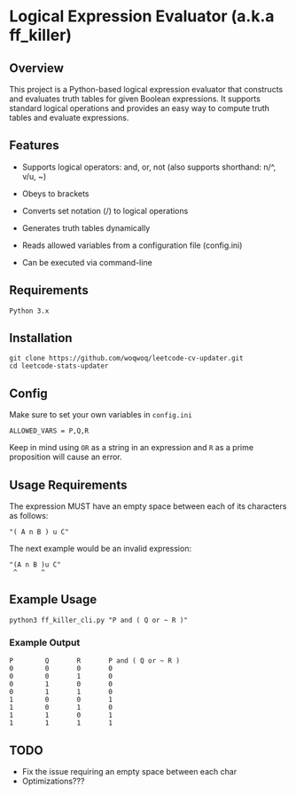 # Logical Expression Evaluator (a.k.a ff_killer)

## Overview

This project is a Python-based logical expression evaluator that constructs and evaluates truth tables for given Boolean expressions. It supports standard logical operations and provides an easy way to compute truth tables and evaluate expressions.

## Features

- Supports logical operators: and, or, not (also supports shorthand: n/^, v/u, ~)

- Obeys to brackets

- Converts set notation (/) to logical operations

- Generates truth tables dynamically

- Reads allowed variables from a configuration file (config.ini)

- Can be executed via command-line

## Requirements
`Python 3.x`

## Installation
```
git clone https://github.com/woqwoq/leetcode-cv-updater.git
cd leetcode-stats-updater
```

## Config
Make sure to set your own variables in `config.ini`
```
ALLOWED_VARS = P,Q,R
```
Keep in mind using `OR` as a string in an expression and `R` as a prime proposition will cause an error.

## Usage Requirements

The expression MUST have an empty space between each of its characters as follows:
```
"( A n B ) u C"
```

The next example would be an invalid expression:
```
"(A n B )u C"
 ^      ^
```

## Example Usage

```
python3 ff_killer_cli.py "P and ( Q or ~ R )"     
```
### Example Output
```
P        Q       R       P and ( Q or ~ R ) 
0        0       0       0       
0        0       1       0       
0        1       0       0       
0        1       1       0       
1        0       0       1       
1        0       1       0       
1        1       0       1
1        1       1       1
```

## TODO
- Fix the issue requiring an empty space between each char
- Optimizations???

